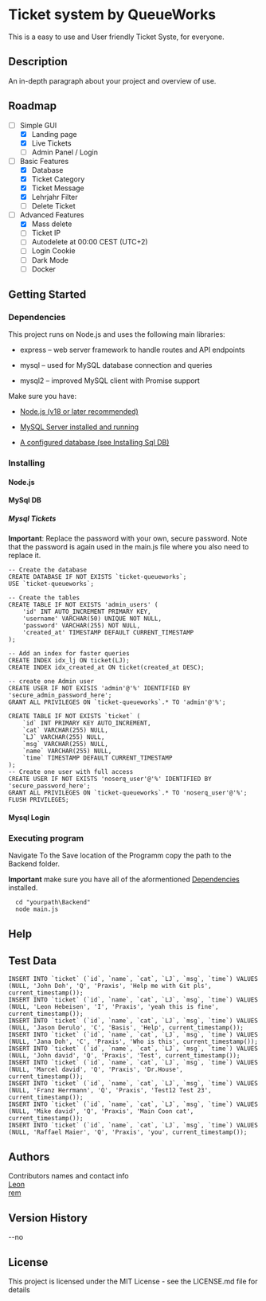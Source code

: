 # Ticket system by QueueWorks

This is a easy to use and User friendly Ticket Syste, for everyone.

## Description

An in-depth paragraph about your project and overview of use.

## Roadmap

- [ ] Simple GUI  
  - [X] Landing page  
  - [X] Live Tickets  
  - [ ] Admin Panel / Login  
- [ ] Basic Features
  - [X] Database
  - [X] Ticket Category
  - [X] Ticket Message
  - [X] Lehrjahr Filter
  - [ ] Delete Ticket
- [ ] Advanced Features  
  - [X] Mass delete
  - [ ] Ticket IP
  - [ ] Autodelete at 00:00 CEST (UTC+2)
  - [ ] Login Cookie
  - [ ] Dark Mode
  - [ ] Docker

## Getting Started

### Dependencies

This project runs on Node.js and uses the following main libraries:

- express – web server framework to handle routes and API endpoints

- mysql – used for MySQL database connection and queries

- mysql2 – improved MySQL client with Promise support

Make sure you have:

- [Node.js (v18 or later recommended)](#nodejs)

- [MySQL Server installed and running](https://www.apachefriends.org/download.html)

- [A configured database (see Installing Sql DB)](#mysql-tickets)

### Installing

#### Node.js

#### MySql DB

##### Mysql Tickets

**Important**: Replace the password with your own, secure password. Note that the password is again used in the main.js file where you also need to replace it.

```MySql
-- Create the database
CREATE DATABASE IF NOT EXISTS `ticket-queueworks`;
USE `ticket-queueworks`;

-- Create the tables
CREATE TABLE IF NOT EXISTS 'admin_users' (
    'id' INT AUTO_INCREMENT PRIMARY KEY,
    'username' VARCHAR(50) UNIQUE NOT NULL,
    'password' VARCHAR(255) NOT NULL,
    'created_at' TIMESTAMP DEFAULT CURRENT_TIMESTAMP
);

-- Add an index for faster queries
CREATE INDEX idx_lj ON ticket(LJ);
CREATE INDEX idx_created_at ON ticket(created_at DESC);

-- create one Admin user
CREATE USER IF NOT EXISIS 'admin'@'%' IDENTIFIED BY 'secure_admin_password_here';
GRANT ALL PRIVILEGES ON `ticket-queueworks`.* TO 'admin'@'%';

CREATE TABLE IF NOT EXISTS `ticket` (
    `id` INT PRIMARY KEY AUTO_INCREMENT,
    `cat` VARCHAR(255) NULL,
    `LJ` VARCHAR(255) NULL,
    `msg` VARCHAR(255) NULL,
    `name` VARCHAR(255) NULL,
    `time` TIMESTAMP DEFAULT CURRENT_TIMESTAMP
);
-- Create one user with full access
CREATE USER IF NOT EXISTS 'noserq_user'@'%' IDENTIFIED BY 'secure_password_here';
GRANT ALL PRIVILEGES ON `ticket-queueworks`.* TO 'noserq_user'@'%';
FLUSH PRIVILEGES;
```

#### Mysql Login

### Executing program

Navigate To the Save location of the Programm copy the path to the Backend folder.

**Important** make sure you have all of the aformentioned [Dependencies](#dependencies) installed.

```Bat
  cd "yourpath\Backend" 
  node main.js
```

## Help

## Test Data

```MySql
INSERT INTO `ticket` (`id`, `name`, `cat`, `LJ`, `msg`, `time`) VALUES (NULL, 'John Doh', 'Q', 'Praxis', 'Help me with Git pls', current_timestamp());
INSERT INTO `ticket` (`id`, `name`, `cat`, `LJ`, `msg`, `time`) VALUES (NULL, 'Leon Hebeisen', 'I', 'Praxis', 'yeah this is fine', current_timestamp());
INSERT INTO `ticket` (`id`, `name`, `cat`, `LJ`, `msg`, `time`) VALUES (NULL, 'Jason Derulo', 'C', 'Basis', 'Help', current_timestamp());
INSERT INTO `ticket` (`id`, `name`, `cat`, `LJ`, `msg`, `time`) VALUES (NULL, 'Jana Doh', 'C', 'Praxis', 'Who is this', current_timestamp());
INSERT INTO `ticket` (`id`, `name`, `cat`, `LJ`, `msg`, `time`) VALUES (NULL, 'John david', 'Q', 'Praxis', 'Test', current_timestamp());
INSERT INTO `ticket` (`id`, `name`, `cat`, `LJ`, `msg`, `time`) VALUES (NULL, 'Marcel david', 'Q', 'Praxis', 'Dr.House', current_timestamp());
INSERT INTO `ticket` (`id`, `name`, `cat`, `LJ`, `msg`, `time`) VALUES (NULL, 'Franz Herrmann', 'Q', 'Praxis', 'Test12 Test 23', current_timestamp());
INSERT INTO `ticket` (`id`, `name`, `cat`, `LJ`, `msg`, `time`) VALUES (NULL, 'Mike david', 'Q', 'Praxis', 'Main Coon cat', current_timestamp());
INSERT INTO `ticket` (`id`, `name`, `cat`, `LJ`, `msg`, `time`) VALUES (NULL, 'Raffael Maier', 'Q', 'Praxis', 'you', current_timestamp());
```

## Authors

Contributors names and contact info \
[Leon](https://github.com/lelelon225) \
[rem](https://github.com/Rem170608)

## Version History

--no

## License

This project is licensed under the MIT License - see the LICENSE.md file for details
